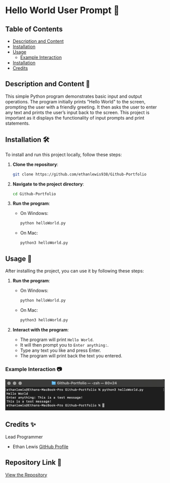 # Hello World User Prompt 🎉

## Table of Contents
- [Description and Content](#description-and-content)
- [Installation](#installation)
- [Usage](#usage)
  - [Example Interaction](#example-interaction)
- [Installation](#Repository-Link)
- [Credits](#credits-✨)

## Description and Content 📜
This simple Python program demonstrates basic input and output operations. The program initially prints "Hello World" to the screen, prompting the user with a friendly greeting. It then asks the user to enter any text and prints the user’s input back to the screen. This project is important as it displays the functionality of input prompts and print statements.

## Installation 🛠️
To install and run this project locally, follow these steps:

1. **Clone the repository**:
    ```sh
    git clone https://github.com/ethanlewis938/Github-Portfolio
    ```

2. **Navigate to the project directory**:
    ```sh
    cd Github-Portfolio
    ```

3. **Run the program**:
    - On Windows:
      ```sh
      python helloWorld.py
      ```
    - On Mac:
      ```sh
      python3 helloWorld.py
      ```

## Usage 🚀
After installing the project, you can use it by following these steps:

1. **Run the program**:
    - On Windows:
      ```sh
      python helloWorld.py
      ```
    - On Mac:
      ```sh
      python3 helloWorld.py
      ```

2. **Interact with the program**:
    - The program will print `Hello World`.
    - It will then prompt you to `Enter anything:`.
    - Type any text you like and press Enter.
    - The program will print back the text you entered.

### Example Interaction 📷
![Program Screenshot](images/programRun.png)

## Credits ✨
Lead Programmer
- Ethan Lewis [GitHub Profile](https://github.com/ethanlewis938/)

## Repository Link 🔗
[View the Repository](https://github.com/ethanlewis938Github-Portfolio)